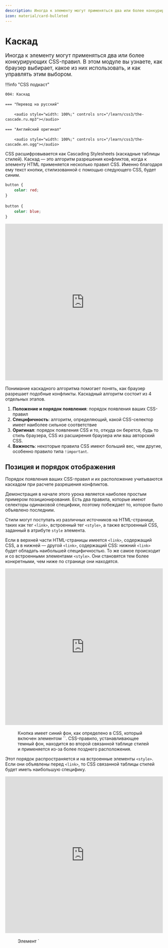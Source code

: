 ```yaml
---
description: Иногда к элементу могут применяться два или более конкурирующих CSS-правил. В этом модуле вы узнаете, как браузер выбирает, какое из них использовать, и как управлять этим выбором.
icon: material/card-bulleted
---
```


# Каскад

<big>Иногда к элементу могут применяться два или более конкурирующих CSS-правил. В этом модуле вы узнаете, как браузер выбирает, какое из них использовать, и как управлять этим выбором.</big>

!!!info "CSS подкаст"

    004: Каскад

    === "Перевод на русский"

    	<audio style="width: 100%;" controls src="/learn/css3/the-cascade.ru.mp3"></audio>

    === "Английский оригинал"

    	<audio style="width: 100%;" controls src="/learn/css3/the-cascade.en.ogg"></audio>

CSS расшифровывается как Cascading Stylesheets (каскадные таблицы стилей). Каскад — это алгоритм разрешения конфликтов, когда к элементу HTML применяется несколько правил CSS. Именно благодаря ему текст кнопки, стилизованной с помощью следующего CSS, будет синим.

```css
button {
    color: red;
}

button {
    color: blue;
}
```

<iframe src="https://codepen.io/web-dot-dev/embed/GRrgMOm?height=200&amp;theme-id=light&amp;default-tab=result&amp;editable=true" style="height: 500px; width: 100%; border: 0;" loading="lazy"></iframe>

Понимание каскадного алгоритма помогает понять, как браузер разрешает подобные конфликты. Каскадный алгоритм состоит из 4 отдельных этапов.

1.  **Положение и порядок появления**: порядок появления ваших CSS-правил
2.  **Специфичность**: алгоритм, определяющий, какой CSS-селектор имеет наиболее сильное соответствие
3.  **Оригинал**: порядок появления CSS и то, откуда он берется, будь то стиль браузера, CSS из расширения браузера или ваш авторский CSS.
4.  **Важность**: некоторые правила CSS имеют больший вес, чем другие, особенно правило типа `!important`.

## Позиция и порядок отображения

Порядок появления ваших CSS-правил и их расположение учитываются каскадом при расчете разрешения конфликтов.

Демонстрация в начале этого урока является наиболее простым примером позиционирования. Есть два правила, которые имеют селекторы одинаковой специфики, поэтому побеждает то, которое было объявлено последним.

Стили могут поступать из различных источников на HTML-странице, таких как тег `<link>`, встроенный тег `<style>`, а также встроенный CSS, заданный в атрибуте `style` элемента.

Если в верхней части HTML-страницы имеется `<link>`, содержащий CSS, а в нижней — другой `<link>`, содержащий CSS: нижний `<link>` будет обладать наибольшей специфичностью. То же самое происходит и со встроенными элементами `<style>`. Они становятся тем более конкретными, чем ниже по странице они находятся.

<iframe src="https://codepen.io/web-dot-dev/embed/NWdPaWv?height=500&amp;theme-id=light&amp;default-tab=result&amp;editable=true" style="height: 500px; width: 100%; border: 0;" loading="lazy"></iframe>
<figure>
<figcaption markdown>Кнопка имеет синий фон, как определено в CSS, который включен элементом `<link />`. CSS-правило, устанавливающее темный фон, находится во второй связанной таблице стилей и применяется из-за более позднего расположения.</figcaption>
</figure>

Этот порядок распространяется и на встроенные элементы `<style>`. Если они объявлены перед `<link>`, то CSS связанной таблицы стилей будет иметь наибольшую специфику.

<iframe src="https://codepen.io/web-dot-dev/embed/xxgbLoB?height=500&amp;theme-id=light&amp;default-tab=result&amp;editable=true" style="height: 500px; width: 100%; border: 0;" loading="lazy"></iframe>
<figure>
<figcaption markdown>Элемент `<style>` объявляется в `<head>`, а элемент `<link />` — в `<body>`. Это означает, что он получает больше конкретики, чем элемент `<style>`.</figcaption>
</figure>

Встроенный атрибут `style` с объявленным в нем CSS будет иметь приоритет над всеми остальными CSS, независимо от его позиции, если только в объявлении не определено значение `!important`.

Позиция также применяется в порядке следования CSS-правил. В данном примере элемент будет иметь пурпурный фон, поскольку `background: purple` был объявлен последним. Поскольку зеленый фон был объявлен раньше пурпурного, он теперь игнорируется браузером.

```css
.my-element {
    background: green;
    background: purple;
}
```

Возможность указать два значения для одного и того же свойства может быть простым способом создания резервных копий для браузеров, не поддерживающих определенное значение. В следующем примере `font-size` объявляется дважды. Если `clamp()` поддерживается браузером, то предыдущее объявление `font-size` будет отменено. Если `clamp()` не поддерживается браузером, то первоначальное объявление будет выполнено, и размер шрифта будет равен `1.5rem`.

```css
.my-element {
    font-size: 1.5rem;
    font-size: clamp(1.5rem, 1rem + 3vw, 2rem);
}
```

<iframe src="https://codepen.io/web-dot-dev/embed/xxgbPMP?height=500&amp;theme-id=light&amp;default-tab=result&amp;editable=true" style="height: 500px; width: 100%; border: 0;" loading="lazy"></iframe>

!!!note ""

    Такой подход к объявлению одного и того же свойства дважды работает потому, что браузеры игнорируют непонятные им значения. В отличие от некоторых других языков программирования, CSS не выдает ошибку и не нарушает работу программы, когда обнаруживает строку, которую не может разобрать — значение, которое не может разобрать, является недопустимым и поэтому игнорируется. Браузер продолжает обрабатывать остальную часть CSS, не нарушая того, что он уже понял.

## Специфичность

Специфичность — это алгоритм, который определяет, какой CSS-селектор является наиболее специфичным, используя для этого весовую или балльную систему расчетов. Сделав правило более специфичным, можно добиться того, что оно будет применяться даже в том случае, если в CSS появится другой CSS, соответствующий селектору.

В [следующем уроке](specificity.md) вы сможете узнать подробности о том, как рассчитывается специфичность, однако соблюдение нескольких правил поможет вам избежать слишком частых проблем со специфичностью.

CSS, нацеленный на класс элемента, делает это правило более специфичным, а значит, и более важным для применения, чем CSS, нацеленный только на элемент. Это означает, что при использовании следующего CSS элемент `h1` будет окрашен в красный цвет, даже если оба правила совпадают и правило для селектора `h1` находится позже в таблице стилей.

```html
<h1 class="my-element">Heading</h1>
```

---

```css
.my-element {
    color: red;
}

h1 {
    color: blue;
}
```

Идентификатор `id` делает CSS еще более конкретным, поэтому стили, примененные к идентификатору, будут отменять стили, примененные другими способами. Это одна из причин, по которой обычно не стоит привязывать стили к `id`. Это может затруднить перезапись стиля чем-то другим.

### Специфичность имеет кумулятивный характер

Как вы узнаете из следующего урока, каждому типу селектора присваиваются баллы, которые показывают, насколько он специфичен. Баллы за все селекторы, которые вы использовали для выделения элемента, суммируются. Это означает, что при нацеливании элемента с помощью списка селекторов типа `a.my-class.another-class[href]:hover` вы получите нечто, что будет довольно сложно переписать с помощью других CSS. По этой причине, а также для того, чтобы сделать CSS более пригодным для повторного использования, рекомендуется максимально упростить селекторы. Используйте специфику как инструмент для получения доступа к элементам, когда это необходимо, но всегда рассматривайте возможность рефакторинга длинных специфических списков селекторов, если это возможно.

## Origin

Написанный вами CSS — это не единственный CSS, применяемый к странице. Каскад учитывает происхождение CSS. К ним относятся внутренняя таблица стилей браузера, стили, добавленные расширениями браузера или операционной системой, и ваш авторский CSS. Порядок специфичности этих источников, от наименее специфичных до наиболее специфичных, следующий:

1.  **Базовые стили пользовательского агента**. Это стили, которые браузер применяет к HTML-элементам по умолчанию.
2.  **Локальные стили пользователя**. Они могут быть заложены на уровне операционной системы, например, базовый размер шрифта или предпочтение уменьшенного движения. Они также могут быть получены из расширений браузера, например, из расширения, позволяющего пользователю написать собственный пользовательский CSS для веб-страницы.
3.  **Авторский CSS**. CSS, автором которого являетесь вы.
4.  **Авторские `!important`**. Любые `!important`, которые вы добавляете к своим авторским декларациям.
5.  **Локальные пользовательские стили `!important`**. Любые `!important`, которые поступают с уровня операционной системы или CSS уровня расширения браузера.
6.  **Агент пользователя `!important`**. Любые `!important`, которые определены в CSS по умолчанию, предоставляемом браузером.

![Визуальная демонстрация порядка происхождения, который также объясняется в списке.](the-cascade-1.svg)

Если у вас есть тип правила `!important` в CSS, автором которого вы являетесь, а у пользователя есть тип правила `!important` в его пользовательском CSS, то чей CSS победит?

## Важность

Не все правила CSS вычисляются одинаково или имеют одинаковую важность.

Порядок **важности**, от наименее важного к наиболее важному, следующий:

1.  обычный тип правила, например, `font-size`, `background` или `color`.
2.  Тип правила `animation`
3.  Тип правила `!important` (в том же порядке, что и в оригинале)
4.  Тип правила `transition`

Активные типы правил анимации и перехода имеют более высокую важность, чем обычные правила. В случае переходов более высокую важность имеют типы правил `!important`. Это связано с тем, что когда анимация или переход становятся активными, их ожидаемое поведение заключается в изменении визуального состояния.

## Использование DevTools для выяснения причин неприменения некоторых CSS

Браузерные DevTools обычно показывают все CSS, которые могут соответствовать элементу, с вычеркиванием тех, которые не используются.

![Изображение браузера DevTools с перечеркнутым CSS](the-cascade-2.png)

Если CSS, который вы ожидали применить, вообще не появляется, значит, он не соответствует элементу. В этом случае необходимо искать другое место, возможно, опечатку в имени класса или элемента или недопустимый CSS.

## Ресурсы

-   [Интерактивное объяснение каскада](https://wattenberger.com/blog/css-cascade)
-   [Ссылка на каскад в MDN](https://developer.mozilla.org/docs/Learn/CSS/Building_blocks/Cascade_and_inheritance)

:information_source: Источник: [The cascade](https://web.dev/learn/css/the-cascade/)
